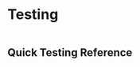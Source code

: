 # Testing

```{include} ../../TESTING.md
```

## Quick Testing Reference

```{include} ../../README_TESTING.md
```
